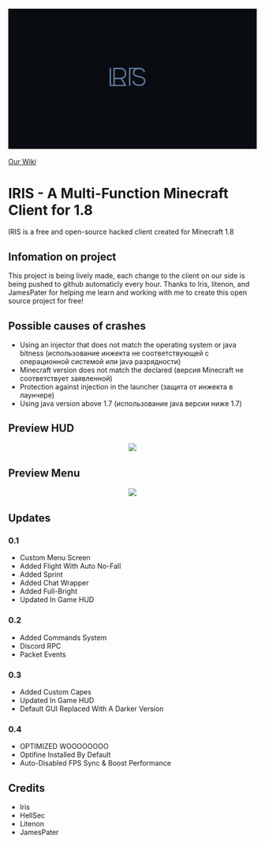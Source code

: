 <p align="center"><img src="https://github.com/rpie/IRIS-Client/raw/main/iris.png"></p>

<a href="https://github.com/rpie/IRIS-Client/wiki">Our Wiki</a>

# IRIS - A Multi-Function Minecraft Client for 1.8
  IRIS is a free and open-source hacked client created for Minecraft 1.8

## Infomation on project
  This project is being lively made, each change to the client on our side is being pushed to github automaticly every hour.
  Thanks to Iris, litenon, and JamesPater for helping me learn and working with me to create this open source project for free!

## Possible causes of crashes
  - Using an injector that does not match the operating system or java bitness (использование инжекта не соответствующей с операционной системой или java разрядности)
  - Minecraft version does not match the declared (версия Minecraft не соответствует заявленной)
  - Protection against injection in the launcher (защита от инжекта в лаунчере)
  - Using java version above 1.7 (использование java версии ниже 1.7)
  
## Preview HUD
<p align="center"><img src="https://i.imgur.com/1Hfr69C.png"></p>

## Preview Menu
<p align="center"><img src="https://i.imgur.com/OIm5X2i.png"></p>


## Updates
### 0.1
  - Custom Menu Screen
  - Added Flight With Auto No-Fall
  - Added Sprint
  - Added Chat Wrapper
  - Added Full-Bright
  - Updated In Game HUD

### 0.2
  - Added Commands System
  - Discord RPC
  - Packet Events

### 0.3
  - Added Custom Capes
  - Updated In Game HUD
  - Default GUI Replaced With A Darker Version

### 0.4
  - OPTIMIZED WOOOOOOOO
  - Optifine Installed By Default
  - Auto-Disabled FPS Sync & Boost Performance

## Credits
  - Iris
  - HellSec
  - Litenon
  - JamesPater
